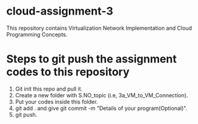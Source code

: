 # cloud-assignment-3
This repository contains Virtualization Network Implementation and Cloud Programming Concepts.

# Steps to git push the assignment codes to this repository

1. Git init this repo and pull it.
2. Create a new folder with S.NO_topic (i.e, 3a_VM_to_VM_Connection).
3. Put your codes inside this folder.
4. git add . and give git commit -m "Details of your program(Optional)".
5. git push.
